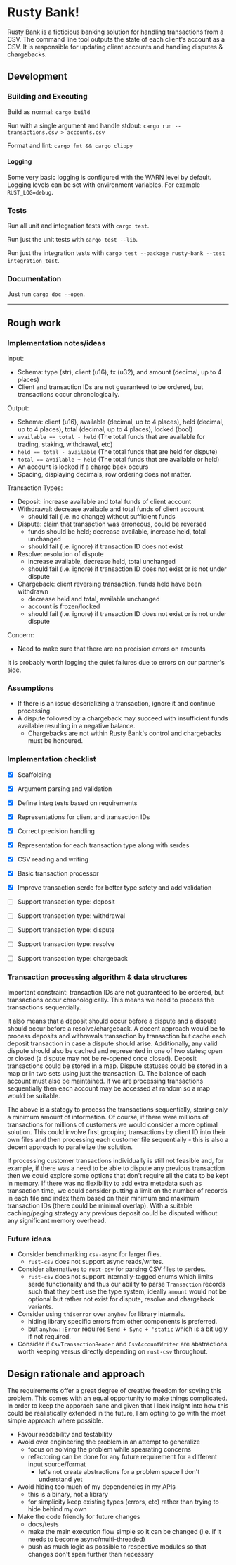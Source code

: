 
# Rusty Bank!
Rusty Bank is a ficticious banking solution for handling transactions from a CSV.
The command line tool outputs the state of each client's account as a CSV.
It is responsible for updating client accounts and handling disputes & chargebacks.

## Development
### Building and Executing
Build as normal: `cargo build`

Run with a single argument and handle stdout: `cargo run -- transactions.csv > accounts.csv`

Format and lint: `cargo fmt && cargo clippy`

#### Logging
Some very basic logging is configured with the WARN level by default.
Logging levels can be set with environment variables. For example `RUST_LOG=debug`.

### Tests
Run all unit and integration tests with `cargo test`.

Run just the unit tests with `cargo test --lib`.

Run just the integration tests with `cargo test --package rusty-bank --test integration_test`.

### Documentation
Just run `cargo doc --open`.


-------------


## Rough work

### Implementation notes/ideas
Input:
- Schema: type (str), client (u16), tx (u32), and amount (decimal, up to 4 places)
- Client and transaction IDs are not guaranteed to be ordered, but transactions occur chronologically.

Output:
- Schema: client (u16), available (decimal, up to 4 places), held (decimal, up to 4 places), total (decimal, up to 4 places), locked (bool)
- `available == total - held` (The total funds that are available for trading, staking, withdrawal, etc)
- `held == total - available` (The total funds that are held for dispute)
- `total == available + held` (The total funds that are available or held)
- An account is locked if a charge back occurs
- Spacing, displaying decimals, row ordering does not matter.

Transaction Types:
- Deposit: increase available and total funds of client account
- Withdrawal: decrease available and total funds of client account
	- should fail (i.e. no change) without sufficient funds
- Dispute: claim that transaction was erroneous, could be reversed
	- funds should be held; decrease available, increase held, total unchanged
	- should fail (i.e. ignore) if transaction ID does not exist
- Resolve: resolution of dispute
	- increase available, decrease held, total unchanged
	- should fail (i.e. ignore) if transaction ID does not exist or is not under dispute
- Chargeback: client reversing transaction, funds held have been withdrawn
	- decrease held and total, available unchanged
	- account is frozen/locked
	- should fail (i.e. ignore) if transaction ID does not exist or is not under dispute

Concern:
- Need to make sure that there are no precision errors on amounts

It is probably worth logging the quiet failures due to errors on our partner's side.


### Assumptions
- If there is an issue deserializing a transaction, ignore it and continue processing.
- A dispute followed by a chargeback may succeed with insufficient funds available resulting in a negative balance.
  - Chargebacks are not within Rusty Bank's control and chargebacks must be honoured.


### Implementation checklist
- [X] Scaffolding
- [X] Argument parsing and validation
- [X] Define integ tests based on requirements
- [X] Representations for client and transaction IDs
- [X] Correct precision handling
- [X] Representation for each transaction type along with serdes
- [X] CSV reading and writing
- [X] Basic transaction processor
- [X] Improve transaction serde for better type safety and add validation
- [ ] Support transaction type: deposit
- [ ] Support transaction type: withdrawal
- [ ] Support transaction type: dispute
- [ ] Support transaction type: resolve
- [ ] Support transaction type: chargeback


### Transaction processing algorithm & data structures
Important constraint: transaction IDs are not guaranteed to be ordered, but transactions occur chronologically.
This means we need to process the transactions sequentially.

It also means that a deposit should occur before a dispute and a dispute should occur before a resolve/chargeback. A decent approach would be to process deposits and withrawals transaction by transaction but cache each deposit transaction in case a dispute should arise. Additionally, any valid dispute should also be cached and represented in one of two states; open or closed (a dispute may not be re-opened once closed).
Deposit transactions could be stored in a map. Dispute statuses could be stored in a map or in two sets using just the transaction ID. The balance of each account must also be maintained. If we are processing transactions sequentially then each account may be accessed at random so a map would be suitable.

The above is a stategy to process the transactions sequentially, storing only a minimum amount of information.
Of course, if there were millions of transactions for millions of customers we would consider a more optimal solution. This could involve first grouping transactions by client ID into their own files and then processing each customer file sequentially - this is also a decent approach to parallelize the solution.

If processing customer transactions individually is still not feasible and, for example, if there was a need to be able to dispute any previous transaction then we could explore some options that don't require all the data to be kept in memory. If there was no flexibility to add extra metadata such as transaction time, we could consider putting a limit on the number of records in each file and index them based on their minimum and maximum transaction IDs (there could be minimal overlap). With a suitable caching/paging strategy any previous deposit could be disputed without any significant memory overhead.


### Future ideas
- Consider benchmarking `csv-async` for larger files.
  - `rust-csv` does not support async reads/writes.
- Consider alternatives to `rust-csv` for parsing CSV files to serdes.
  - `rust-csv` does not support internally-tagged enums which limits serde functionality and thus our ability to parse `Transaction` records such that they best use the type system; ideally `amount` would not be optional but rather not exist for dispute, resolve and chargeback variants.
- Consider using `thiserror` over `anyhow` for library internals.
  - hiding library specific errors from other components is preferred.
  - but `anyhow::Error` requires `Send + Sync + 'static` which is a bit ugly if not required.
- Consider if `CsvTransactionReader` and `CsvAccountWriter` are abstractions worth keeping versus directly depending on `rust-csv` throughout.


## Design rationale and approach
The requirements offer a great degree of creative freedom for sovling this problem.
This comes with an equal opportunity to make things complicated.
In order to keep the apporach sane and given that I lack insight
  into how this could be realistically extended in the future,
  I am opting to go with the most simple approach where possible.

- Favour readability and testability
- Avoid over engineering the problem in an attempt to generalize
  - focus on solving the problem while spearating concerns
  - refactoring can be done for any future requirement for a different input source/format
    - let's not create abstractions for a problem space I don't understand yet
- Avoid hiding too much of my dependencies in my APIs
  - this is a binary, not a library
  - for simplicity keep existing types (errors, etc) rather than trying to hide behind my own
- Make the code friendly for future changes
  - docs/tests
  - make the main execution flow simple so it can be changed (i.e. if it needs to become async/multi-threaded)
  - push as much logic as possible to respective modules so that changes don't span further than necessary
